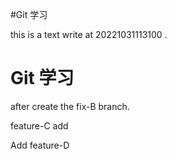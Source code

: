#Git 学习

this is a text write at 20221031113100
.
# Git 学习
after create the fix-B branch.

feature-C add

Add feature-D

